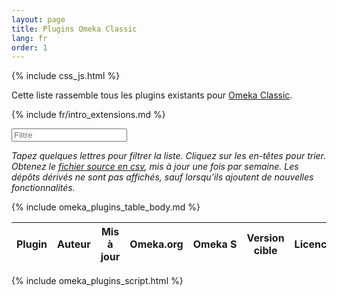 ```yaml
---
layout: page
title: Plugins Omeka Classic
lang: fr
order: 1
---
```


{% include css_js.html %}

Cette liste rassemble tous les plugins existants pour [Omeka Classic](https://omeka.org/classic).

{% include fr/intro_extensions.md %}

<div class="container-fluid">
<div id="entry-list">
    <div class="row" style="margin-bottom:10px;">
        <input type="text" class="search form-control" placeholder="Filtre" />
    </div>
    <p><em>
    Tapez quelques lettres pour filtrer la liste. Cliquez sur les en-têtes pour trier. Obtenez le <a href="https://github.com/Daniel-KM/UpgradeToOmekaS/blob/master/_data/omeka_plugins.csv">fichier source en csv</a>, mis à jour une fois par semaine. Les dépôts dérivés ne sont pas affichés, sauf lorsqu’ils ajoutent de nouvelles fonctionnalités.
    </em></p>
    <div class="row">
        <table class="table table-striped">
            <thead>
                <tr>
                    <th><span class="sort" data-sort="addon-link">Plugin</span></th>
                    <th><span class="sort" data-sort="addon-author">Auteur</span></th>
                    <th><span class="sort" data-sort="addon-updated">Mis à jour</span></th>
                    <th><span class="sort" data-sort="addon-omeka-org">Omeka.org</span></th>
                    <th><span class="sort" data-sort="addon-upgradable">Omeka S</span></th>
                    <th><span class="sort" data-sort="addon-target">Version cible</span></th>
                    <th><span class="sort" data-sort="addon-license">Licence</span></th>
                    <th><span class="sort" data-sort="addon-tags">Mots-clés</span></th>
                    <!--
                    <th><span class="sort" data-sort="addon-required">Dépendances</span></th>
                    <th><span class="sort" data-sort="addon-optional">Options</span></th>
                    -->
                    <th><span class="sort" data-sort="addon-description">Description</span></th>
                    <th><span class="sort" data-sort="addon-downloads" title="Attention : le nombre de téléchargements ne correspond pas à la popularité. En particulier, certaines extensions n’ont pas de version et d’autres ont de nombreuses versions.">Téléchargements</span></th>
                </tr>
            </thead>
            {% include omeka_plugins_table_body.md %}
        </table>
    </div>
</div>
</div>

{% include omeka_plugins_script.html %}
